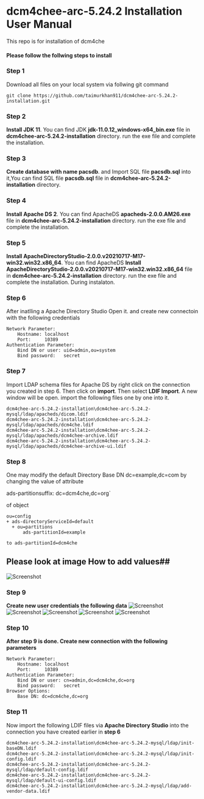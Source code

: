 # dcm4chee-arc-5.24.2 Installation User Manual
This repo is for installation of dcm4che
#### Please follow the follwing steps to install
### Step 1 
Download all files on your local system via follwing git command
```
git clone https://github.com/taimurkhan911/dcm4chee-arc-5.24.2-installation.git
```
### Step 2 
**Install JDK 11**. 
You can find JDK **jdk-11.0.12_windows-x64_bin.exe** file in **dcm4chee-arc-5.24.2-installation** directory. run the exe file and complete the installation.

### Step 3 
**Create database with name pacsdb**. 
and Import SQL file **pacsdb.sql** into it,You can find SQL file  **pacsdb.sql** file in **dcm4chee-arc-5.24.2-installation** directory.

### Step 4 
**Install Apache DS 2**. 
You can find ApacheDS **apacheds-2.0.0.AM26.exe** file in **dcm4chee-arc-5.24.2-installation** directory. run the exe file and complete the installation.

### Step 5 
**Install ApacheDirectoryStudio-2.0.0.v20210717-M17-win32.win32.x86_64**. 
You can find ApacheDS **Install ApacheDirectoryStudio-2.0.0.v20210717-M17-win32.win32.x86_64** file in **dcm4chee-arc-5.24.2-installation** directory. run the exe file and complete the installation. During instalaton. 

### Step 6 
After inatlling a Apache Directory Studio Open it. and create new connectoin with the following credentials 
```
Network Parameter:
    Hostname: localhost
    Port:     10389
Authentication Parameter:
    Bind DN or user: uid=admin,ou=system
    Bind password:   secret
```
### Step 7 

Import LDAP schema files for Apache DS by right click on the connection you created in step 6. Then click on **import**. Then select **LDIF Import**.
A new window will be open. import the following files one by one into it.

```
dcm4chee-arc-5.24.2-installation\dcm4chee-arc-5.24.2-mysql/ldap/apacheds/dicom.ldif
dcm4chee-arc-5.24.2-installation\dcm4chee-arc-5.24.2-mysql/ldap/apacheds/dcm4che.ldif
dcm4chee-arc-5.24.2-installation\dcm4chee-arc-5.24.2-mysql/ldap/apacheds/dcm4chee-archive.ldif
dcm4chee-arc-5.24.2-installation\dcm4chee-arc-5.24.2-mysql/ldap/apacheds/dcm4chee-archive-ui.ldif
```
### Step 8 
One may modify the default Directory Base DN dc=example,dc=com by changing the value of attribute

ads-partitionsuffix: dc=dcm4che,dc=org`

of object
```
ou=config
+ ads-directoryServiceId=default
  + ou=partitions
      ads-partitionId=example

to ads-partitionId=dcm4che
```
## Please look at image How to add values##
![Screenshot](/screenshots/apache-directory-configration.png)

### Step 9 
**Create new user credentials the following data**
![Screenshot](/screenshots/apache-directory-add-new-credentials-step-1.png)
![Screenshot](/screenshots/apache-directory-add-new-credentials-step-2.png)
![Screenshot](/screenshots/apache-directory-add-new-credentials-step-3.png)
![Screenshot](/screenshots/apache-directory-add-new-credentials-step-4.png)
![Screenshot](/screenshots/apache-directory-add-new-credentials-step-5.png)



### Step 10 
**After step 9 is done. Create new connection with the following parameters**

```
Network Parameter:
    Hostname: localhost
    Port:     10389
Authentication Parameter:
    Bind DN or user: cn=admin,dc=dcm4che,dc=org
    Bind password:   secret
Browser Options:
    Base DN: dc=dcm4che,dc=org
```

### Step 11 
Now import the following LDIF files via **Apache Directory Studio** into the connection you have created earlier in **step 6**
```
dcm4chee-arc-5.24.2-installation\dcm4chee-arc-5.24.2-mysql/ldap/init-baseDN.ldif
dcm4chee-arc-5.24.2-installation\dcm4chee-arc-5.24.2-mysql/ldap/init-config.ldif
dcm4chee-arc-5.24.2-installation\dcm4chee-arc-5.24.2-mysql/ldap/default-config.ldif
dcm4chee-arc-5.24.2-installation\dcm4chee-arc-5.24.2-mysql/ldap/default-ui-config.ldif
dcm4chee-arc-5.24.2-installation\dcm4chee-arc-5.24.2-mysql/ldap/add-vendor-data.ldif
```

